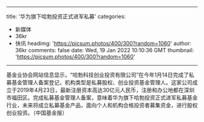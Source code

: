 
---
title: '华为旗下哈勃投资正式进军私募'
categories: 
 - 新媒体
 - 36kr
 - 快讯
headimg: 'https://picsum.photos/400/300?random=1060'
author: 36kr
comments: false
date: Wed, 19 Jan 2022 10:10:36 GMT
thumbnail: 'https://picsum.photos/400/300?random=1060'
---

<div>   
基金业协会网站信息显示，“哈勃科技创业投资有限公司”在今年1月14日完成了私募基金管理人备案登记，机构类型是私募股权、创业投资基金管理人。这家公司成立于2019年4月23日，最新注册资本高达30亿元人民币，注册和办公地都在深圳市福田区。完成私募基金管理人备案，意味着华为旗下哈勃投资正式进军私募基金行业，未来将成立私募基金产品，面向个人和机构合格投资者募集资金，进行股权创业投资。（中国基金报）  
</div>
            